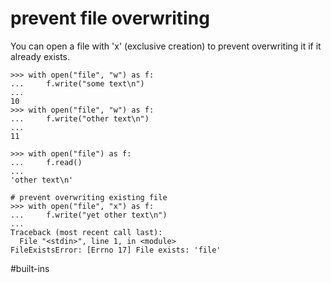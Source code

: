 # prevent file overwriting

You can open a file with 'x' (exclusive creation) to prevent overwriting it if it already exists.

```
>>> with open("file", "w") as f:
...     f.write("some text\n")
...
10
>>> with open("file", "w") as f:
...     f.write("other text\n")
...
11

>>> with open("file") as f:
...     f.read()
...
'other text\n'

# prevent overwriting existing file
>>> with open("file", "x") as f:
...     f.write("yet other text\n")
...
Traceback (most recent call last):
  File "<stdin>", line 1, in <module>
FileExistsError: [Errno 17] File exists: 'file'
```

#built-ins
